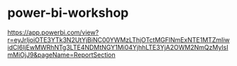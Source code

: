 # power-bi-workshop

https://app.powerbi.com/view?r=eyJrIjoiOTE3YTk3N2UtYjBiNC00YWMzLThjOTctMGFlNmExNTE1MTZmIiwidCI6IjEwMWRhNTg3LTE4NDMtNGY1Mi04YjhhLTE3YjA2OWM2NmQzMyIsImMiOjJ9&pageName=ReportSection

